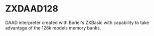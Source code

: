 # ZXDAAD128
DAAD interpreter created with Boriel's ZXBasic with capability to take advantage of the 128k models memory banks.
